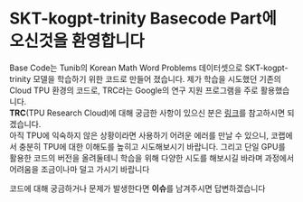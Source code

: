 # SKT-kogpt-trinity Basecode Part에 오신것을 환영합니다  

Base Code는 Tunib의 Korean Math Word Problems 데이터셋으로 SKT-kogpt-trinity 모델을 학습하기 위한
코드로 만들어 졌습니다.
제가 학습을 시도했던 기존의 Cloud TPU 환경의 코드로, TRC라는 Google의 연구 지원 프로그램을 주로 활용했습니다.  
**TRC**(TPU Research Cloud)에 대해 궁금한 사항이 있으신 분은 [링크](https://sites.research.google/trc/about/)를 참고하시면 되겠습니다.  
아직 TPU에 익숙하지 않은 상황이라면 사용하기 어려운 에러를 만날 수 있으니, 코랩에서 충분히 TPU에 대한 이해도를 높히고 시도해보시기 바랍니다.
그리고 단일 GPU를 활용한 코드의 버전을 올려둘테니 학습을 위해 다양한 시도를 해보시길 바라며 과정에서 어려움을 조금이나마 덜고 가시기 바랍니다  

코드에 대해 궁금하거나 문제가 발생한다면 **이슈**를 남겨주시면 답변하겠습니다
